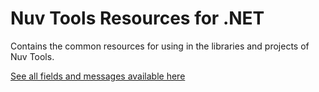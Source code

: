 ﻿# Nuv Tools Resources for .NET

Contains the common resources for using in the libraries and projects of Nuv Tools.

[See all fields and messages available here](https://github.com/nuvtools/nuvtools-resources/raw/main/docs/NuvTools.Resources.xlsx)